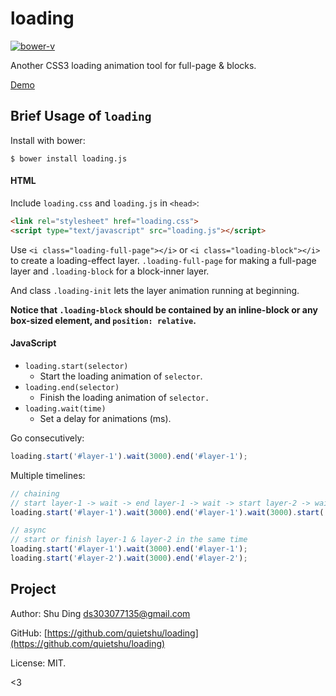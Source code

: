 # loading

[![bower-v](https://img.shields.io/bower/v/loading.js.svg)](https://github.com/quietshu/loading)

Another CSS3 loading animation tool for full-page &amp; blocks.

[Demo](http://shud.in/loading)

## Brief Usage of `loading`

Install with bower:

```
$ bower install loading.js
```

#### HTML

Include `loading.css` and `loading.js` in `<head>`:
  
```html
<link rel="stylesheet" href="loading.css">
<script type="text/javascript" src="loading.js"></script>
```

Use `<i class="loading-full-page"></i>` or `<i class="loading-block"></i>`  to create a loading-effect layer. `.loading-full-page` for making a full-page layer and `.loading-block` for a block-inner layer.

And class `.loading-init` lets the layer animation running at beginning.

**Notice that `.loading-block` should be contained by an inline-block or any box-sized element, and `position: relative`.**

#### JavaScript

- `loading.start(selector)`
  - Start the loading animation of `selector`.
- `loading.end(selector)`
  - Finish the loading animation of `selector.`
- `loading.wait(time)`
  - Set a delay for animations (ms).

Go consecutively:

```javascript
loading.start('#layer-1').wait(3000).end('#layer-1');
```

Multiple timelines:
```javascript
// chaining
// start layer-1 -> wait -> end layer-1 -> wait -> start layer-2 -> wait -> end layer-2
loading.start('#layer-1').wait(3000).end('#layer-1').wait(3000).start('#layer-2').wait(3000).end('#layer-2');

// async
// start or finish layer-1 & layer-2 in the same time
loading.start('#layer-1').wait(3000).end('#layer-1');
loading.start('#layer-2').wait(3000).end('#layer-2');
```

## Project

Author: Shu Ding <ds303077135@gmail.com>

GitHub: [https://github.com/quietshu/loading](https://github.com/quietshu/loading)

License: MIT.

<3

